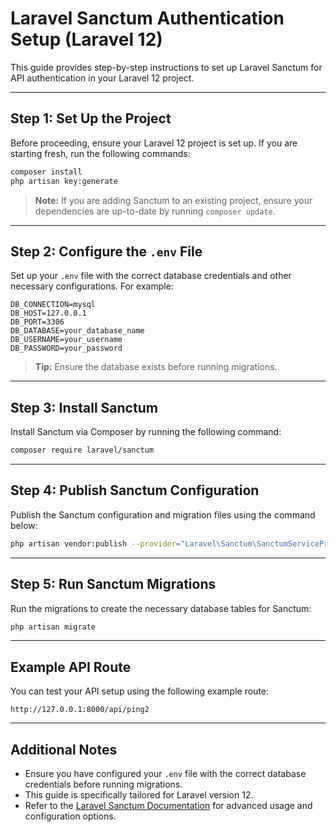 # Laravel Sanctum Authentication Setup (Laravel 12)

This guide provides step-by-step instructions to set up Laravel Sanctum for API authentication in your Laravel 12 project.

---

## Step 1: Set Up the Project

Before proceeding, ensure your Laravel 12 project is set up. If you are starting fresh, run the following commands:

```bash
composer install
php artisan key:generate
```

> **Note:** If you are adding Sanctum to an existing project, ensure your dependencies are up-to-date by running `composer update`.

---

## Step 2: Configure the `.env` File

Set up your `.env` file with the correct database credentials and other necessary configurations. For example:

```
DB_CONNECTION=mysql
DB_HOST=127.0.0.1
DB_PORT=3306
DB_DATABASE=your_database_name
DB_USERNAME=your_username
DB_PASSWORD=your_password
```

> **Tip:** Ensure the database exists before running migrations.

---

## Step 3: Install Sanctum

Install Sanctum via Composer by running the following command:

```bash
composer require laravel/sanctum
```

---

## Step 4: Publish Sanctum Configuration

Publish the Sanctum configuration and migration files using the command below:

```bash
php artisan vendor:publish --provider="Laravel\Sanctum\SanctumServiceProvider"
```

---

## Step 5: Run Sanctum Migrations

Run the migrations to create the necessary database tables for Sanctum:

```bash
php artisan migrate
```

---

## Example API Route

You can test your API setup using the following example route:

```
http://127.0.0.1:8000/api/ping2
```

---

## Additional Notes

- Ensure you have configured your `.env` file with the correct database credentials before running migrations.
- This guide is specifically tailored for Laravel version 12.
- Refer to the [Laravel Sanctum Documentation](https://laravel.com/docs/sanctum) for advanced usage and configuration options.